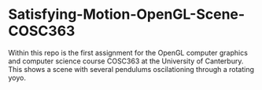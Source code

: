 # Satisfying-Motion-OpenGL-Scene-COSC363
Within this repo is the first assignment for the OpenGL computer graphics and computer science course COSC363 at the University of Canterbury. This shows a scene with several pendulums oscilationing through a rotating yoyo.
